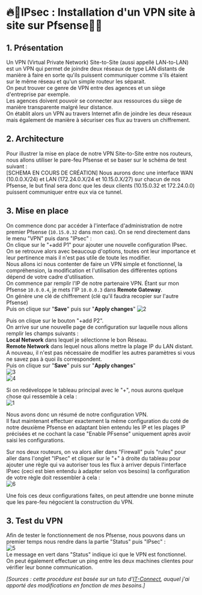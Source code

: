 # 🔥🧱IPsec : Installation d'un VPN site à site sur Pfsense🧱🔥


## 1. Présentation
Un VPN (Virtual Private Network) Site-to-Site (aussi appellé LAN-to-LAN) est un VPN qui permet de joindre deux réseaux de type LAN distants de manière à faire en sorte qu'ils puissent communiquer comme s'ils étaient sur le même réseau et qu'un simple routeur les séparait.  
On peut trouver ce genre de VPN entre des agences et un siège d'entreprise par exemple.  
Les agences doivent pouvoir se connecter aux ressources du siège de manière transparente malgré leur distance.  
On établit alors un VPN au travers Internet afin de joindre les deux réseaux mais également de manière à sécuriser ces flux au travers un chiffrement.  


## 2. Architecture
Pour illustrer la mise en place de notre VPN Site-to-Site entre nos routeurs, nous allons utiliser le pare-feu Pfsense et se baser sur le schéma de test suivant :  
[SCHEMA EN COURS DE CRÉATION]
Nous aurons donc une interface WAN (10.0.0.X/24) et LAN (172.24.0.X/24 et 10.15.0.X/27) sur chacun de nos Pfsense, le but final sera donc que les deux clients (10.15.0.32 et 172.24.0.0) puissent communiquer entre eux via ce tunnel.  

## 3. Mise en place

On commence donc par accéder à l'interface d'administration de notre premier Pfsense (`10.15.0.32` dans mon cas). On se rend directement dans le menu "VPN" puis dans "IPsec" :  
On clique  sur le "+add P1" pour ajouter une nouvelle configuration IPsec.  
On se retrouve alors avec beaucoup d'options, toutes ont leur importance et leur pertinence mais il n'est pas utile de toute les modifier.  
Nous allons ici nous contenter de faire un VPN simple et fonctionnel, la compréhension, la modification et l'utilisation des différentes options dépend de votre cadre d'utilisation.  
On commence par remplir l'IP de notre partenaire VPN. Étant sur mon Pfsense `10.0.0.4`, je mets l'IP `10.0.0.3` dans **Remote Gateway**.  
On génère une clé de chiffrement (clé qu'il faudra recopier sur l'autre Pfsense)  
Puis on clique sur "**Save**" puis sur "**Apply changes**"
![2](https://github.com/user-attachments/assets/ae7d7c10-26e0-459f-a684-bf6ca569a565)

Puis on clique sur le bouton "+add P2".  
On arrive sur une nouvelle page de configuration sur laquelle nous allons remplir les champs suivants :  
**Local Network** dans lequel je sélectionne le bon Réseau.  
**Remote Network** dans lequel nous allons mettre la plage IP du LAN distant.  
A nouveau, il n'est pas nécessaire de modifier les autres paramètres si vous ne savez pas à quoi ils correspondent.  
Puis on clique sur "**Save**" puis sur "**Apply changes**"  
![3](https://github.com/user-attachments/assets/db16e439-20be-41e4-8cd7-3592ee42f3c5)  
![4](https://github.com/user-attachments/assets/9d330e5c-9454-419f-ac95-f7463db172f4)  


Si on redéveloppe le tableau principal avec le "+", nous aurons quelque chose qui ressemble à cela :  
![1](https://github.com/user-attachments/assets/6ed1714f-0109-4dae-8f3e-bc0cb2d7a428)  


Nous avons donc un résumé de notre configuration VPN.  
Il faut maintenant effectuer exactement la même configuration du coté de notre deuxième Pfsense en adaptant bien entendu les IP et les plages IP précisées et ne cochant la case "Enable PFsense" uniquement après avoir saisi les configurations.  

Sur nos deux routeurs, on va alors aller dans "Firewall" puis "rules" pour aller dans l'onglet "IPsec" et cliquer sur le "+" à droite du tableau pour ajouter une règle qui va autoriser tous les flux à arriver depuis l'interface IPsec (ceci est bien entendu à adapter selon vos besoins) la configuration de votre règle doit ressembler à cela :  
![6](https://github.com/user-attachments/assets/19473d26-12f7-4266-92bf-4dbeda671147)

Une fois ces deux configurations faites, on peut attendre une bonne minute que les pare-feu négocient la construction du VPN.  


## 3. Test du VPN
Afin de tester le fonctionnement de nos Pfsense, nous pouvons dans un premier temps nous rendre dans la partie "Status" puis "IPsec" :  
![5](https://github.com/user-attachments/assets/ffebd6e4-0608-4975-bbbc-22443272f086)  
Le message en vert dans "Status" indique ici que le VPN est fonctionnel.  
On peut également effectuer un ping entre les deux machines clientes pour vérifier leur bonne communication.  


_[Sources : cette procédure est basée sur un tuto d'[IT-Connect](https://www.it-connect.fr/vpn-site-to-site-ipsec-entre-deux-pfsense/), auquel j'ai apporté des modifications en fonction de mes besoins.]_
